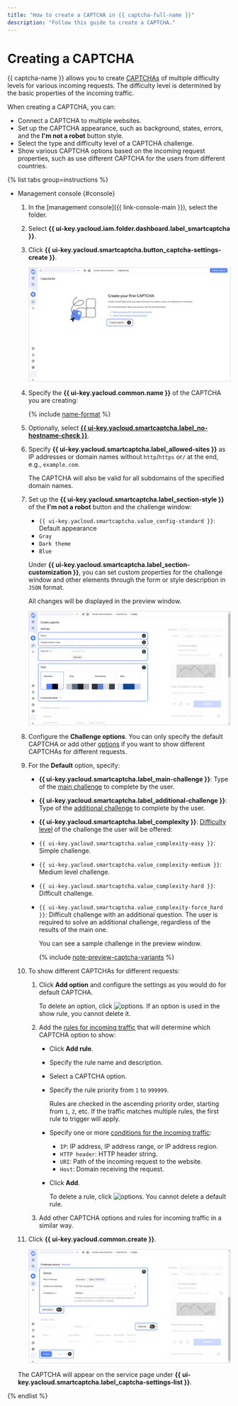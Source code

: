 ```yaml
---
title: "How to create a CAPTCHA in {{ captcha-full-name }}"
description: "Follow this guide to create a CAPTCHA."
---
```


# Creating a CAPTCHA

{{ captcha-name }} allows you to create [CAPTCHAs](../concepts/validation.md) of multiple difficulty levels for various incoming requests. The difficulty level is determined by the basic properties of the incoming traffic.

When creating a CAPTCHA, you can:

* Connect a CAPTCHA to multiple websites.
* Set up the CAPTCHA appearance, such as background, states, errors, and the **I'm not a robot** button style.
* Select the type and difficulty level of a CAPTCHA challenge.
* Show various CAPTCHA options based on the incoming request properties, such as use different CAPTCHA for the users from different countries.

{% list tabs group=instructions %}

- Management console {#console}

  1. In the [management console]({{ link-console-main }}), select the folder.
  1. Select **{{ ui-key.yacloud.iam.folder.dashboard.label_smartcaptcha }}**.
  1. Click **{{ ui-key.yacloud.smartcaptcha.button_captcha-settings-create }}**.

     ![screen01](../../_assets/smartcaptcha/create-captcha/screen01.png)

  1. Specify the **{{ ui-key.yacloud.common.name }}** of the CAPTCHA you are creating:

      {% include [name-format](../../_includes/smartcaptcha/name-format.md) %}

  1. Optionally, select [**{{ ui-key.yacloud.smartcaptcha.label_no-hostname-check }}**](../concepts/domain-validation.md).
  1. Specify **{{ ui-key.yacloud.smartcaptcha.label_allowed-sites }}** as IP addresses or domain names without `http`/`https` or`/` at the end, e.g., `example.com`.

     The CAPTCHA will also be valid for all subdomains of the specified domain names.

  1. Set up the **{{ ui-key.yacloud.smartcaptcha.label_section-style }}** of the **I'm not a robot** button and the challenge window:
     * `{{ ui-key.yacloud.smartcaptcha.value_config-standard }}`: Default appearance
     * `Gray`
     * `Dark theme`
     * `Blue`

      Under **{{ ui-key.yacloud.smartcaptcha.label_section-customization }}**, you can set custom properties for the challenge window and other elements through the form or style description in `JSON` format.

      All changes will be displayed in the preview window.

     ![screen02](../../_assets/smartcaptcha/create-captcha/screen02.png)

  1. Configure the **Challenge options**. You can only specify the default CAPTCHA or add other [options](../concepts/captcha-variants.md) if you want to show different CAPTCHAs for different requests.
  
  1. For the **Default** option, specify:
      * **{{ ui-key.yacloud.smartcaptcha.label_main-challenge }}**: Type of the [main challenge](../concepts/tasks.md#main-task) to complete by the user.
      * **{{ ui-key.yacloud.smartcaptcha.label_additional-challenge }}**: Type of the [additional challenge](../concepts/tasks.md#additional-task) to complete by the user.
      * **{{ ui-key.yacloud.smartcaptcha.label_complexity }}**: [Difficulty level](../concepts/tasks.md#task-difficulty) of the challenge the user will be offered:
      * `{{ ui-key.yacloud.smartcaptcha.value_complexity-easy }}`: Simple challenge.
      * `{{ ui-key.yacloud.smartcaptcha.value_complexity-medium }}`: Medium level challenge.
      * `{{ ui-key.yacloud.smartcaptcha.value_complexity-hard }}`: Difficult challenge.
      * `{{ ui-key.yacloud.smartcaptcha.value_complexity-force_hard }}`: Difficult challenge with an additional question. The user is required to solve an additional challenge, regardless of the results of the main one.

        You can see a sample challenge in the preview window.

        {% include [note-preview-captcha-variants](../../_includes/smartcaptcha/note-preview-captcha-variants.md) %}

  1. To show different CAPTCHAs for different requests:
     1. Click **Add option** and configure the settings as you would do for default CAPTCHA.

        To delete an option, click ![options](../../_assets/console-icons/trash-bin.svg). If an option is used in the show rule, you cannot delete it.

     1. Add the [rules for incoming traffic](../concepts/captcha-variants.md#captcha-view-rules) that will determine which CAPTCHA option to show:
         * Click **Add rule**.
         * Specify the rule name and description.
         * Select a CAPTCHA option.
         * Specify the rule priority from `1` to `999999`.
          
            Rules are checked in the ascending priority order, starting from `1`, `2`, etc. If the traffic matches multiple rules, the first rule to trigger will apply.
          
         * Specify one or more [conditions for the incoming traffic](../concepts/captcha-variants.md#traffic-conditions):
            * `IP`: IP address, IP address range, or IP address region.
            * `HTTP header`: HTTP header string.
            * `URI`: Path of the incoming request to the website.
            * `Host`: Domain receiving the request.
           
         * Click **Add**.
          
            To delete a rule, click ![options](../../_assets/console-icons/trash-bin.svg). You cannot delete a default rule.

     1. Add other CAPTCHA options and rules for incoming traffic in a similar way.

  1. Click **{{ ui-key.yacloud.common.create }}**.
   
     ![screen03](../../_assets/smartcaptcha/create-captcha/screen03.png)

  The CAPTCHA will appear on the service page under **{{ ui-key.yacloud.smartcaptcha.label_captcha-settings-list }}**.

{% endlist %}

